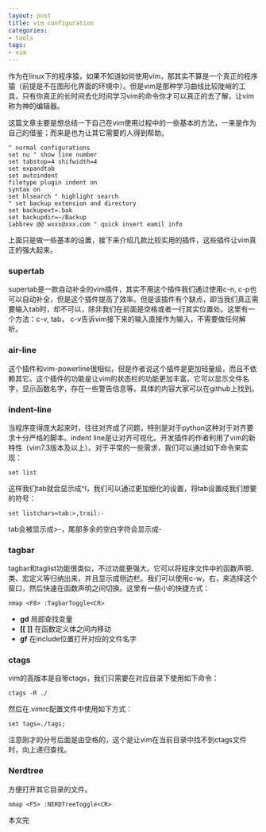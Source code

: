 ```yaml
---
layout: post
title: vim configuration
categories:
- tools
tags:
- vim
---
```


作为在linux下的程序猿，如果不知道如何使用vim，那其实不算是一个真正的程序猿（前提是不在图形化界面的环境中）。但是vim是那种学习曲线比较陡峭的工具，只有你真正的长时间去化时间学习vim的命令你才可以真正的去了解，让vim称为神的编辑器。

这篇文章主要是想总结一下自己在vim使用过程中的一些基本的方法，一来是作为自己的借鉴；而来是也为让其它需要的人得到帮助。

```vim
" normal configurations
set nu " show line number
set tabstop=4 shifwidth=4
set expandtab
set autoindent
filetype plugin indent on
syntax on
set hlsearch " highlight search
" set backup extension and directory
set backupext=.bak
set backupdir=~/Backup
iabbrev @@ wxxx@xxx.com " quick insert eamil info
```

上面只是做一些基本的设置，接下来介绍几款比较实用的插件，这些插件让vim真正的强大起来。

### supertab

supertab是一款自动补全的vim插件，其实不用这个插件我们通过使用c-n, c-p也可以自动补全，但是这个插件提高了效率。但是该插件有个缺点，即当我们真正需要输入tab时，却不可以，除非我们在前面是空格或者一行其实位置处。这里有一个方法：c-v, tab， c-v告诉vim接下来的输入直接作为输入，不需要做任何解析。

### air-line

这个插件和vim-powerline很相似，但是作者说这个插件是更加轻量级，而且不依赖其它。这个插件的功能是让vim的状态栏的功能更加丰富。它可以显示文件名字，显示函数名字，存在一些警告信息等。具体的内容大家可以在github上找到。

### indent-line

当程序变得庞大起来时，往往对齐成了问题，特别是对于python这种对于对齐要求十分严格的脚本。indent line是让对齐可视化。开发插件的作者利用了vim的新特性（vim7.3版本及以上）。对于平常的一些需求，我们可以通过如下命令来实现：

```vim
set list
```

这样我们tab就会显示成\^I，我们可以通过更加细化的设置，将tab设置成我们想要的符号：

```vim
set listchars=tab:>,trail:-
```

tab会被显示成>-，尾部多余的空白字符会显示成-

### tagbar

tagbar和taglist功能很类似，不过功能更强大。它可以将程序文件中的函数声明、类、宏定义等归纳出来，并且显示成侧边栏。我们可以使用c-w，右，来选择这个窗口，然后快速在函数声明之间切换。这里有一些小的快捷方式：

```vim
nmap <F8> :TagbarToggle<CR>
```

* **gd** 局部查找变量
* **[[** **]]** 在函数定义体之间内移动
* **gf** 在include位置打开对应的文件名字

### ctags

vim的高版本是自带ctags，我们只需要在对应目录下使用如下命令：

```vim
ctags -R ./
```

然后在.vimrc配置文件中使用如下方式：

```vim
set tags=./tags; 
```

注意刚才的分号后面是由空格的，这个是让vim在当前目录中找不到ctags文件时，向上递归查找。

### Nerdtree

方便打开其它目录的文件。

```vim
nmap <F5> :NERDTreeToggle<CR>
```

本文完